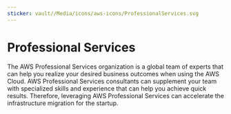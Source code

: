 ```yaml
---
sticker: vault//Media/icons/aws-icons/ProfessionalServices.svg
---
```

# Professional Services
The AWS Professional Services organization is a global team of experts that can help you realize your desired business outcomes when using the AWS Cloud. AWS Professional Services consultants can supplement your team with specialized skills and experience that can help you achieve quick results. Therefore, leveraging AWS Professional Services can accelerate the infrastructure migration for the startup.